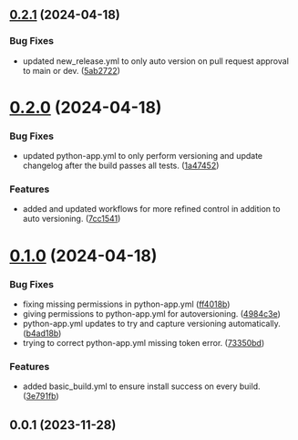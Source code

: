 ## [0.2.1](https://github.com/sandialabs/pyscan/compare/v0.2.0...v0.2.1) (2024-04-18)


### Bug Fixes

* updated new_release.yml to only auto version on pull request approval to main or dev. ([5ab2722](https://github.com/sandialabs/pyscan/commit/5ab272271bf833f013105c837aff3d096b5a661e))



# [0.2.0](https://github.com/sandialabs/pyscan/compare/v0.1.0...v0.2.0) (2024-04-18)


### Bug Fixes

* updated python-app.yml to only perform versioning and update changelog after the build passes all tests. ([1a47452](https://github.com/sandialabs/pyscan/commit/1a47452e0e73a32f0e5a83dac3cf27ef1b442ac0))


### Features

* added and updated workflows for more refined control in addition to auto versioning. ([7cc1541](https://github.com/sandialabs/pyscan/commit/7cc1541e6c4357a21bfad7198a8a151affa2dbff))



# [0.1.0](https://github.com/sandialabs/pyscan/compare/v0.0.1...v0.1.0) (2024-04-18)


### Bug Fixes

* fixing missing permissions in python-app.yml ([ff4018b](https://github.com/sandialabs/pyscan/commit/ff4018bb059f422445164bf1472cc1b84b143337))
* giving permissions to python-app.yml for autoversioning. ([4984c3e](https://github.com/sandialabs/pyscan/commit/4984c3ec6b5c558b445f4024542ef5a848104e75))
* python-app.yml updates to try and capture versioning automatically. ([b4ad18b](https://github.com/sandialabs/pyscan/commit/b4ad18b3c1e805d6a3ecbdddddb5a55a0fcd1502))
* trying to correct python-app.yml missing token error. ([73350bd](https://github.com/sandialabs/pyscan/commit/73350bdf3caaadb0b10c74d074d591e6ed5c5d55))


### Features

* added basic_build.yml to ensure install success on every build. ([3e791fb](https://github.com/sandialabs/pyscan/commit/3e791fb93146d5d0e16c1a269d6feb80fac142eb))



## 0.0.1 (2023-11-28)



